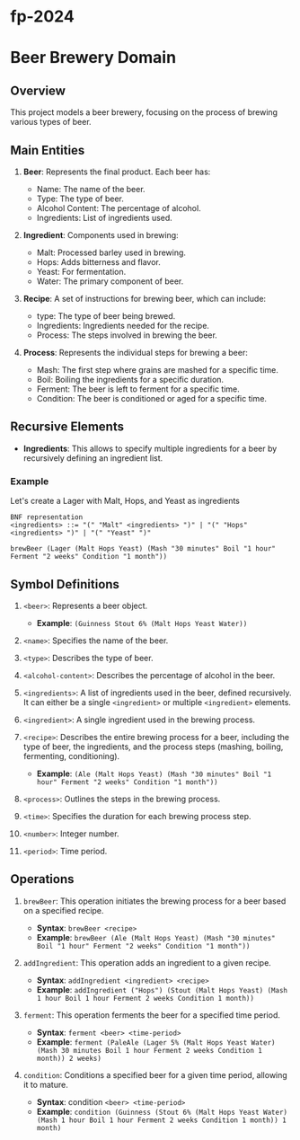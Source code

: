 # fp-2024

# Beer Brewery Domain

## Overview
This project models a beer brewery, focusing on the process of brewing various types of beer.

## Main Entities
1. **Beer**: Represents the final product. Each beer has:
    - Name: The name of the beer.
    - Type: The type of beer.
    - Alcohol Content: The percentage of alcohol.
    - Ingredients: List of ingredients used.

2. **Ingredient**: Components used in brewing:
    - Malt: Processed barley used in brewing.
    - Hops: Adds bitterness and flavor.
    - Yeast: For fermentation.
    - Water: The primary component of beer.

3. **Recipe**: A set of instructions for brewing beer, which can include:
    - type: The type of beer being brewed.
    - Ingredients: Ingredients needed for the recipe.
    - Process: The steps involved in brewing the beer.

4. **Process**: Represents the individual steps for brewing a beer:
    - Mash: The first step where grains are mashed for a specific time.
    - Boil: Boiling the ingredients for a specific duration.
    - Ferment: The beer is left to ferment for a specific time.
    - Condition: The beer is conditioned or aged for a specific time.

## Recursive Elements
- **Ingredients**: This allows to specify multiple ingredients for a beer by recursively defining an ingredient list.
### Example
Let's create a Lager with Malt, Hops, and Yeast as ingredients
```plain text
BNF representation
<ingredients> ::= "(" "Malt" <ingredients> ")" | "(" "Hops" <ingredients> ")" | "(" "Yeast" ")"
```
```plain text
brewBeer (Lager (Malt Hops Yeast) (Mash "30 minutes" Boil "1 hour" Ferment "2 weeks" Condition "1 month"))
```

## Symbol Definitions
1. ```<beer>```: Represents a beer object.
    - **Example**: ```(Guinness Stout 6% (Malt Hops Yeast Water))```

2. ```<name>```: Specifies the name of the beer.

3. ```<type>```: Describes the type of beer.

4. ```<alcohol-content>```: Describes the percentage of alcohol in the beer.

5. ```<ingredients>```: A list of ingredients used in the beer, defined recursively. It can either be a single ```<ingredient>``` or multiple ```<ingredient>``` elements.

6.  ```<ingredient>```: A single ingredient used in the brewing process.

7. ```<recipe>```: Describes the entire brewing process for a beer, including the type of beer, the ingredients, and the process steps (mashing, boiling, fermenting, conditioning).
    - **Example**: ```(Ale (Malt Hops Yeast) (Mash "30 minutes" Boil "1 hour" Ferment "2 weeks" Condition "1 month"))```

8. ```<process>```: Outlines the steps in the brewing process.

9. ```<time>```: Specifies the duration for each brewing process step.

10. ```<number>```: Integer number.

11. ```<period>```: Time period.

## Operations

1. ```brewBeer```: This operation initiates the brewing process for a beer based on a specified recipe.
    - **Syntax**: ```brewBeer <recipe>```
    - **Example**: ```brewBeer (Ale (Malt Hops Yeast) (Mash "30 minutes" Boil "1 hour" Ferment "2 weeks" Condition "1 month"))```

2. ```addIngredient```: This operation adds an ingredient to a given recipe.
    - **Syntax**: ```addIngredient <ingredient> <recipe>```
    - **Example**: ```addIngredient ("Hops") (Stout (Malt Hops Yeast) (Mash 1 hour Boil 1 hour Ferment 2 weeks Condition 1 month))```

3. ```ferment```: This operation ferments the beer for a specified time period.
    - **Syntax**: ```ferment <beer> <time-period>```
    - **Example**: ```ferment (PaleAle (Lager 5% (Malt Hops Yeast Water) (Mash 30 minutes Boil 1 hour Ferment 2 weeks Condition 1 month)) 2 weeks)```

4. ```condition```: Conditions a specified beer for a given time period, allowing it to mature.
    - **Syntax**: condition ```<beer> <time-period>```
    - **Example**: ```condition (Guinness (Stout 6% (Malt Hops Yeast Water) (Mash 1 hour Boil 1 hour Ferment 2 weeks Condition 1 month)) 1 month)```
